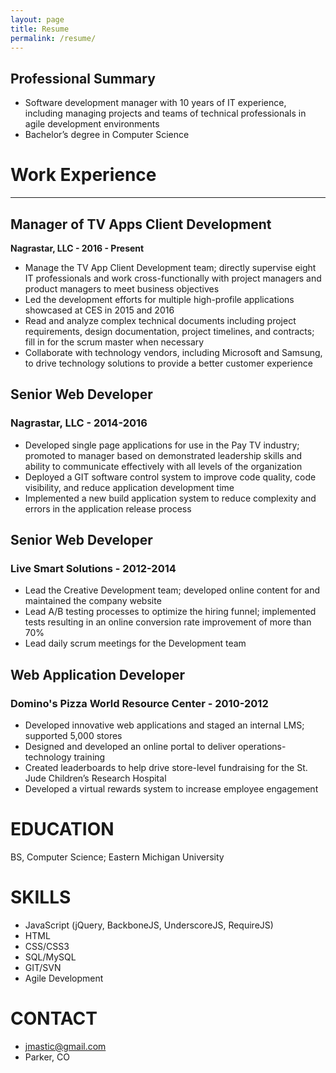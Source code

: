 ```yaml
---
layout: page
title: Resume
permalink: /resume/
---
```


## Professional Summary  
*	Software development manager with 10 years of IT experience, including managing projects and teams of technical professionals in agile development environments
*	Bachelor’s degree in Computer Science

# Work Experience
-----------------

## Manager of TV Apps Client Development  
**Nagrastar, LLC - 2016 - Present**  
* Manage the TV App Client Development team; directly supervise eight IT professionals and work cross-functionally with project managers and product managers to meet business objectives
*	Led the development efforts for multiple high-profile applications showcased at CES in 2015 and 2016
*	Read and analyze complex technical documents including project requirements, design documentation, project timelines, and contracts; fill in for the scrum master when necessary
*	Collaborate with technology vendors, including Microsoft and Samsung, to drive technology solutions to provide a better customer experience

## Senior Web Developer  

### Nagrastar, LLC - 2014-2016  
*	Developed single page applications for use in the Pay TV industry; promoted to manager based on demonstrated leadership skills and ability to communicate effectively with all levels of the organization
*	Deployed a GIT software control system to improve code quality, code visibility, and reduce application development time
*	Implemented a new build application system to reduce complexity and errors in the application release process

## Senior Web Developer  
### Live Smart Solutions - 2012-2014  
*	Lead the Creative Development team; developed online content for and maintained the company website
*	Lead A/B testing processes to optimize the hiring funnel; implemented tests resulting in an online conversion rate improvement of more than 70%
*	Lead daily scrum meetings for the Development team

## Web Application Developer  

### Domino's Pizza World Resource Center - 2010-2012  
*	Developed innovative web applications and staged an internal LMS; supported 5,000 stores
*	Designed and developed an online portal to deliver operations-technology training
*	Created leaderboards to help drive store-level fundraising for the St. Jude Children’s Research Hospital
*	Developed a virtual rewards system to increase employee engagement

# EDUCATION  
BS, Computer Science; Eastern Michigan University

# SKILLS  
* JavaScript (jQuery, BackboneJS, UnderscoreJS, RequireJS)
* HTML
* CSS/CSS3
* SQL/MySQL
* GIT/SVN
* Agile Development

# CONTACT  
* [jmastic@gmail.com](mailto:jmastic@gmail.com)
* Parker, CO
